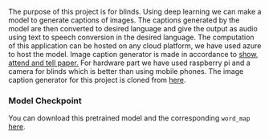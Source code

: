 The purpose of this project is for blinds. Using deep learning we can make a model to generate captions of images. The captions generated by the model are then converted to desired language and give the output as audio using text to speech conversion in the desired language. The computation of this application can be hosted on any cloud platform, we have used azure to host the model. Image caption generator is made in accordance to [show, attend and tell paper.](https://arxiv.org/abs/1502.03044)
For hardware part we have used raspberry pi and a camera for blinds which is better than using mobile phones.
The image caption generator for this project is cloned from [here](https://github.com/sgrvinod/a-PyTorch-Tutorial-to-Image-Captioning).

### Model Checkpoint

You can download this pretrained model and the corresponding `word_map` [here](https://drive.google.com/open?id=189VY65I_n4RTpQnmLGj7IzVnOF6dmePC).

